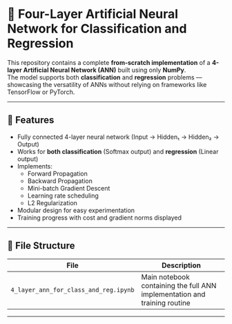 # 🤖 Four-Layer Artificial Neural Network for Classification and Regression

This repository contains a complete **from-scratch implementation** of a **4-layer Artificial Neural Network (ANN)** built using only **NumPy**.  
The model supports both **classification** and **regression** problems — showcasing the versatility of ANNs without relying on frameworks like TensorFlow or PyTorch.

---

## 🚀 Features

- Fully connected 4-layer neural network (Input → Hidden₁ → Hidden₂ → Output)
- Works for **both classification** (Softmax output) and **regression** (Linear output)
- Implements:
  - Forward Propagation
  - Backward Propagation
  - Mini-batch Gradient Descent
  - Learning rate scheduling
  - L2 Regularization
- Modular design for easy experimentation
- Training progress with cost and gradient norms displayed

---

## 🧩 File Structure

| File | Description |
|------|--------------|
| `4_layer_ann_for_class_and_reg.ipynb` | Main notebook containing the full ANN implementation and training routine |

---
